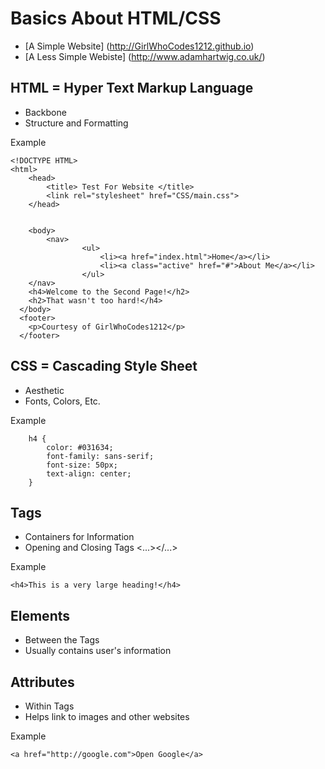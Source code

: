 # Basics About HTML/CSS
- [A Simple Website] (http://GirlWhoCodes1212.github.io)
- [A Less Simple Webiste] (http://www.adamhartwig.co.uk/)

## HTML = Hyper Text Markup Language
- Backbone
- Structure and Formatting

Example
```
<!DOCTYPE HTML>
<html>
	<head>
		<title> Test For Website </title>
		<link rel="stylesheet" href="CSS/main.css">
	</head>


	<body>
		<nav>
      			<ul>
        			<li><a href="index.html">Home</a></li>
        			<li><a class="active" href="#">About Me</a></li>
      			</ul>
    </nav>
    <h4>Welcome to the Second Page!</h2>
    <h2>That wasn't too hard!</h4>
  </body>
  <footer>
    <p>Courtesy of GirlWhoCodes1212</p>
  </footer>
  ```
  
## CSS = Cascading Style Sheet
- Aesthetic
- Fonts, Colors, Etc.

Example
```
	h4 { 
		color: #031634;
		font-family: sans-serif;
		font-size: 50px;
		text-align: center; 
	}
```

## Tags
- Containers for Information
- Opening and Closing Tags <...></...>

Example
```
<h4>This is a very large heading!</h4>
```

## Elements
- Between the Tags
- Usually contains user's information

## Attributes
- Within Tags
- Helps link to images and other websites

Example
```
<a href="http://google.com">Open Google</a>
```



  
